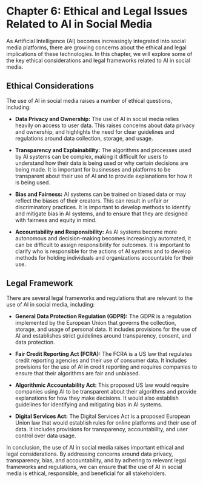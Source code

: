 Chapter 6: Ethical and Legal Issues Related to AI in Social Media
=================================================================

As Artificial Intelligence (AI) becomes increasingly integrated into social media platforms, there are growing concerns about the ethical and legal implications of these technologies. In this chapter, we will explore some of the key ethical considerations and legal frameworks related to AI in social media.

Ethical Considerations
----------------------

The use of AI in social media raises a number of ethical questions, including:

* **Data Privacy and Ownership:** The use of AI in social media relies heavily on access to user data. This raises concerns about data privacy and ownership, and highlights the need for clear guidelines and regulations around data collection, storage, and usage.

* **Transparency and Explainability:** The algorithms and processes used by AI systems can be complex, making it difficult for users to understand how their data is being used or why certain decisions are being made. It is important for businesses and platforms to be transparent about their use of AI and to provide explanations for how it is being used.

* **Bias and Fairness:** AI systems can be trained on biased data or may reflect the biases of their creators. This can result in unfair or discriminatory practices. It is important to develop methods to identify and mitigate bias in AI systems, and to ensure that they are designed with fairness and equity in mind.

* **Accountability and Responsibility:** As AI systems become more autonomous and decision-making becomes increasingly automated, it can be difficult to assign responsibility for outcomes. It is important to clarify who is responsible for the actions of AI systems and to develop methods for holding individuals and organizations accountable for their use.

Legal Framework
---------------

There are several legal frameworks and regulations that are relevant to the use of AI in social media, including:

* **General Data Protection Regulation (GDPR):** The GDPR is a regulation implemented by the European Union that governs the collection, storage, and usage of personal data. It includes provisions for the use of AI and establishes strict guidelines around transparency, consent, and data protection.

* **Fair Credit Reporting Act (FCRA):** The FCRA is a US law that regulates credit reporting agencies and their use of consumer data. It includes provisions for the use of AI in credit reporting and requires companies to ensure that their algorithms are fair and unbiased.

* **Algorithmic Accountability Act:** This proposed US law would require companies using AI to be transparent about their algorithms and provide explanations for how they make decisions. It would also establish guidelines for identifying and mitigating bias in AI systems.

* **Digital Services Act:** The Digital Services Act is a proposed European Union law that would establish rules for online platforms and their use of data. It includes provisions for transparency, accountability, and user control over data usage.

In conclusion, the use of AI in social media raises important ethical and legal considerations. By addressing concerns around data privacy, transparency, bias, and accountability, and by adhering to relevant legal frameworks and regulations, we can ensure that the use of AI in social media is ethical, responsible, and beneficial for all stakeholders.
